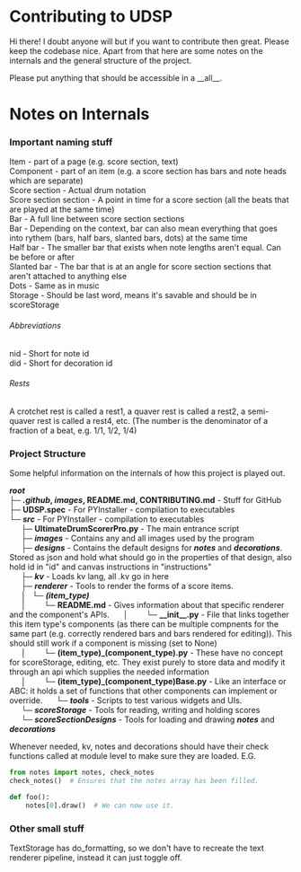 # Contributing to UDSP
Hi there! I doubt anyone will but if you want to contribute then great. Please keep the codebase nice. Apart from that here are some notes on the internals and the general structure of the project.

Please put anything that should be accessible in a \_\_all\_\_.

# Notes on Internals
### Important naming stuff
Item - part of a page (e.g. score section, text)  
Component - part of an item (e.g. a score section has bars and note heads which are separate)  
Score section - Actual drum notation  
Score section section - A point in time for a score section (all the beats that are played at the same time)  
Bar - A full line between score section sections  
Bar - Depending on the context, bar can also mean everything that goes into rythem (bars, half bars, slanted bars, dots) at the same time  
Half bar - The smaller bar that exists when note lengths aren't equal. Can be before or after  
Slanted bar - The bar that is at an angle for score section sections that aren't attached to anything else  
Dots - Same as in music  
Storage - Should be last word, means it's savable and should be in scoreStorage  

###### Abbreviations
nid - Short for note id  
did - Short for decoration id

###### Rests
A crotchet rest is called a rest1, a quaver rest is called a rest2, a semi-quaver rest is called a rest4, etc. (The number is the denominator of a fraction of a beat, e.g. 1/1, 1/2, 1/4)

### Project Structure
Some helpful information on the internals of how this project is played out.  

**_root_**  
├─ **_.github_, _images_, README.md, CONTRIBUTING.md** - Stuff for GitHub  
├─ **UDSP.spec** - For PYInstaller - compilation to executables  
└─ **_src_** - For PYInstaller - compilation to executables  
&emsp;&ensp;├─ **UltimateDrumScorerPro.py** - The main entrance script  
&emsp;&ensp;├─ **_images_** - Contains any and all images used by the program  
&emsp;&ensp;├─ **_designs_** - Contains the default designs for **_notes_** and **_decorations_**. Stored as json and hold what should go in the properties of that design, also hold id in "id" and canvas instructions in "instructions"  
&emsp;&ensp;├─ **_kv_** - Loads kv lang, all .kv go in here  
&emsp;&ensp;├─ **_renderer_** - Tools to render the forms of a score items.  
&emsp;&ensp;│ &ensp;└─ **_(item_type)_**  
&emsp;&ensp;│ &ensp;&emsp;&ensp;└─ **README.md** - Gives information about that specific renderer and the component's APIs.
&emsp;&ensp;│ &ensp;&emsp;&ensp;└─ **\_\_init\_\_.py** - File that links together this item type's components (as there can be multiple compnents for the same part (e.g. correctly rendered bars and bars rendered for editing)). This should still work if a component is missing (set to None)  
&emsp;&ensp;│ &ensp;&emsp;&ensp;└─ **(item_type)_(component_type).py** - These have no concept for scoreStorage, editing, etc. They exist purely to store data and modify it through an api which supplies the needed information  
&emsp;&ensp;│ &ensp;&emsp;&ensp;└─ **(item_type)_(component_type)Base.py** - Like an interface or ABC: it holds a set of functions that other components can implement or override.
&emsp;&ensp;└─ **_tools_** - Scripts to test various widgets and UIs.  
&emsp;&ensp;└─ **_scoreStorage_** - Tools for reading, writing and holding scores  
&emsp;&ensp;└─ **_scoreSectionDesigns_** - Tools for loading and drawing **_notes_** and **_decorations_**  

Whenever needed, kv, notes and decorations should have their check functions called at module level to make sure they
are loaded. E.G.
```python
from notes import notes, check_notes
check_notes()  # Ensures that the notes array has been filled.

def foo():
    notes[0].draw()  # We can now use it.
```

### Other small stuff
TextStorage has do_formatting, so we don't have to recreate the text renderer pipeline, instead it can just toggle off.